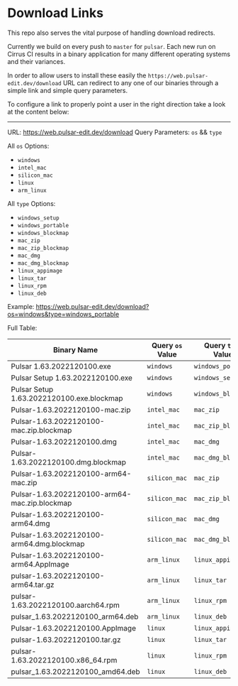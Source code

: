 # Download Links

This repo also serves the vital purpose of handling download redirects.

Currently we build on every push to `master` for `pulsar`. Each new run on Cirrus CI results in a binary application for many different operating systems and their variances.

In order to allow users to install these easily the `https://web.pulsar-edit.dev/download` URL can redirect to any one of our binaries through a simple link and simple query parameters.

To configure a link to properly point a user in the right direction take a look at the content below:

---

URL: https://web.pulsar-edit.dev/download
Query Parameters: `os` && `type`

All `os` Options:

- `windows`
- `intel_mac`
- `silicon_mac`
- `linux`
- `arm_linux`

All `type` Options:

- `windows_setup`
- `windows_portable`
- `windows_blockmap`
- `mac_zip`
- `mac_zip_blockmap`
- `mac_dmg`
- `mac_dmg_blockmap`
- `linux_appimage`
- `linux_tar`
- `linux_rpm`
- `linux_deb`

Example: https://web.pulsar-edit.dev/download?os=windows&type=windows_portable

Full Table:

| Binary Name | Query `os` Value | Query `type` Value |
| ---         | ---              | ---                |
| Pulsar 1.63.2022120100.exe | `windows` | `windows_portable` |
| Pulsar Setup 1.63.2022120100.exe | `windows` | `windows_setup` |
| Pulsar Setup 1.63.2022120100.exe.blockmap | `windows` | `windows_blockmap` |
| Pulsar-1.63.2022120100-mac.zip | `intel_mac` | `mac_zip` |
| Pulsar-1.63.2022120100-mac.zip.blockmap | `intel_mac` | `mac_zip_blockmap` |
| Pulsar-1.63.2022120100.dmg | `intel_mac` | `mac_dmg` |
| Pulsar-1.63.2022120100.dmg.blockmap | `intel_mac` | `mac_dmg_blockmap` |
| Pulsar-1.63.2022120100-arm64-mac.zip | `silicon_mac` | `mac_zip` |
| Pulsar-1.63.2022120100-arm64-mac.zip.blockmap | `silicon_mac` | `mac_zip_blockmap` |
| Pulsar-1.63.2022120100-arm64.dmg | `silicon_mac` | `mac_dmg` |
| Pulsar-1.63.2022120100-arm64.dmg.blockmap | `silicon_mac` | `mac_dmg_blockmap` |
| Pulsar-1.63.2022120100-arm64.AppImage | `arm_linux` | `linux_appimage` |
| pulsar-1.63.2022120100-arm64.tar.gz | `arm_linux` | `linux_tar` |
| pulsar-1.63.2022120100.aarch64.rpm | `arm_linux` | `linux_rpm` |
| pulsar_1.63.2022120100_arm64.deb | `arm_linux` | `linux_deb` |
| Pulsar-1.63.2022120100.AppImage | `linux` | `linux_appimage` |
| pulsar-1.63.2022120100.tar.gz | `linux` | `linux_tar` |
| pulsar-1.63.2022120100.x86_64.rpm | `linux` | `linux_rpm` |
| pulsar_1.63.2022120100_amd64.deb | `linux` | `linux_deb` |

